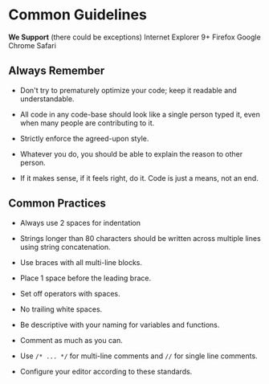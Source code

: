 Common Guidelines
=================

**We Support** (there could be exceptions)
Internet Explorer 9+
Firefox
Google Chrome
Safari

**Always Remember**
-------------------

* Don't try to prematurely optimize your code;
  keep it readable and understandable.

* All code in any code-base should look like a single person typed it,
  even when many people are contributing to it.

* Strictly enforce the agreed-upon style.

* Whatever you do, you should be able to explain the reason to other person.

* If it makes sense, if it feels right, do it. Code is just a means, not an end.


**Common Practices**
--------------------

* Always use 2 spaces for indentation

* Strings longer than 80 characters should be written across
  multiple lines using string concatenation.

* Use braces with all multi-line blocks.

* Place 1 space before the leading brace.

* Set off operators with spaces.

* No trailing white spaces.

* Be descriptive with your naming for variables and functions.

* Comment as much as you can.

* Use `/* ... */` for multi-line comments and `//` for single line comments.

* Configure your editor according to these standards.
